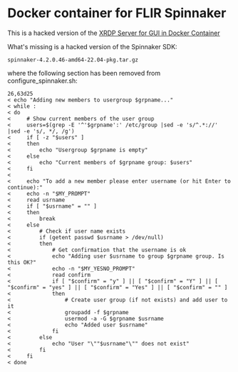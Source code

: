 # Docker container for FLIR Spinnaker

This is a hacked version of the [XRDP Server for GUI in Docker
Container](https://github.com/satishweb/docker-xrdp)

What's missing is a hacked version of the Spinnaker SDK:
```
spinnaker-4.2.0.46-amd64-22.04-pkg.tar.gz
```
where the following section has been removed from configure_spinnaker.sh:
```
26,63d25
< echo "Adding new members to usergroup $grpname..." 
< while :
< do
<     # Show current members of the user group
<     users=$(grep -E '^'$grpname':' /etc/group |sed -e 's/^.*://' |sed -e 's/, */, /g')
<     if [ -z "$users" ]
<     then 
<         echo "Usergroup $grpname is empty"
<     else
<         echo "Current members of $grpname group: $users"
<     fi
< 
<     echo "To add a new member please enter username (or hit Enter to continue):"
<     echo -n "$MY_PROMPT"
<     read usrname
<     if [ "$usrname" = "" ]
<     then
<         break
<     else
<         # Check if user name exists
<         if (getent passwd $usrname > /dev/null)
<         then
<             # Get confirmation that the username is ok 
<             echo "Adding user $usrname to group $grpname group. Is this OK?"
<             echo -n "$MY_YESNO_PROMPT"
<             read confirm
<             if [ "$confirm" = "y" ] || [ "$confirm" = "Y" ] || [ "$confirm" = "yes" ] || [ "$confirm" = "Yes" ] || [ "$confirm" = "" ]
<             then
<                 # Create user group (if not exists) and add user to it
<                 groupadd -f $grpname
<                 usermod -a -G $grpname $usrname
<                 echo "Added user $usrname"
<             fi
<         else
<             echo "User "\""$usrname"\"" does not exist"
<         fi
<     fi
< done
```
